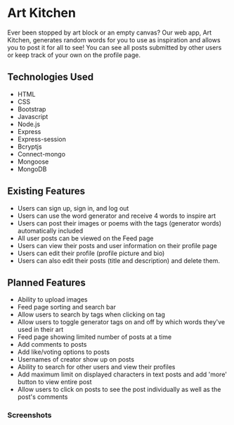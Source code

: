 # Art Kitchen
Ever been stopped by art block or an empty canvas? Our web app, Art Kitchen, generates random words for you to use as inspiration and allows you to post it for all to see! You can see all posts submitted by other users or keep track of your own on the profile page. 

## Technologies Used
* HTML
* CSS
* Bootstrap
* Javascript
* Node.js
* Express
* Express-session
* Bcryptjs
* Connect-mongo
* Mongoose
* MongoDB

## Existing Features
* Users can sign up, sign in, and log out
* Users can use the word generator and receive 4 words to inspire art
* Users can post their images or poems with the tags (generator words) automatically included
* All user posts can be viewed on the Feed page
* Users can view their posts and user information on their profile page
* Users can edit their profile (profile picture and bio)
* Users can also edit their posts (title and description) and delete them.

## Planned Features
* Ability to upload images
* Feed page sorting and search bar
* Allow users to search by tags when clicking on tag
* Allow users to toggle generator tags on and off by which words they've used in their art
* Feed page showing limited number of posts at a time
* Add comments to posts
* Add like/voting options to posts
* Usernames of creator show up on posts
* Ability to search for other users and view their profiles
* Add maximum limit on displayed characters in text posts and add 'more' button to view entire post
* Allow users to click on posts to see the post individually as well as the post's comments

### Screenshots